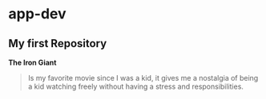 # app-dev
My first Repository
---
**The Iron Giant**
> Is my favorite movie since I was a kid, it gives me a nostalgia of being a kid watching freely without having a stress and responsibilities.
